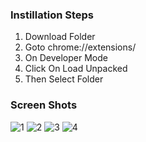 ### Instillation Steps
1. Download Folder
2. Goto chrome://extensions/
3. On Developer Mode
4. Click On Load Unpacked
5. Then Select Folder

### Screen Shots

![1](https://user-images.githubusercontent.com/38730778/219474387-ded2e8d3-e51a-493a-a9a5-fd8489ac9c2e.JPG)
![2](https://user-images.githubusercontent.com/38730778/219474358-799f2672-b907-475a-87ae-e305c9da60ec.JPG)
![3](https://user-images.githubusercontent.com/38730778/219474375-6ffb3d83-806c-465e-9ed2-7a17943a78d4.JPG)
![4](https://user-images.githubusercontent.com/38730778/219474382-86c4207a-faa9-4400-948e-a3432196bf26.JPG)
